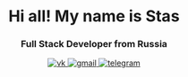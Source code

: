 <div id="header" align="center">
  <h1>Hi all! My name is Stas</h1>
  <h3>Full Stack Developer from Russia</h3>
</div>

<div id="socials" align="center">
  <a href="your-url">
    <img src="https://myIcon.ru" alt="vk"/>
  </a>
  <a href="your-url">
    <img src="https://myIcon.ru" alt="gmail"/>
  </a>
  <a href="your-url">
    <img src="https://myIcon.ru" alt="telegram"/>
  </a>
</div>
